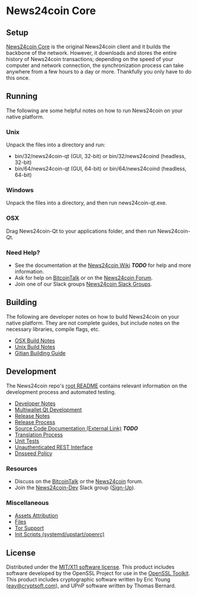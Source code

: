 News24coin Core
=====================

Setup
---------------------
[News24coin Core](http://news24coin.org/wallet) is the original News24coin client and it builds the backbone of the network. However, it downloads and stores the entire history of News24coin transactions; depending on the speed of your computer and network connection, the synchronization process can take anywhere from a few hours to a day or more. Thankfully you only have to do this once.

Running
---------------------
The following are some helpful notes on how to run News24coin on your native platform.

### Unix

Unpack the files into a directory and run:

- bin/32/news24coin-qt (GUI, 32-bit) or bin/32/news24coind (headless, 32-bit)
- bin/64/news24coin-qt (GUI, 64-bit) or bin/64/news24coind (headless, 64-bit)

### Windows

Unpack the files into a directory, and then run news24coin-qt.exe.

### OSX

Drag News24coin-Qt to your applications folder, and then run News24coin-Qt.

### Need Help?

* See the documentation at the [News24coin Wiki](https://en.bitcoin.it/wiki/Main_Page) ***TODO***
for help and more information.
* Ask for help on [BitcoinTalk](https://bitcointalk.org/index.php?topic=1262920.0) or on the [News24coin Forum](http://forum.news24coin.org/).
* Join one of our Slack groups [News24coin Slack Groups](https://news24coin.org/slack-logins/).

Building
---------------------
The following are developer notes on how to build News24coin on your native platform. They are not complete guides, but include notes on the necessary libraries, compile flags, etc.

- [OSX Build Notes](build-osx.md)
- [Unix Build Notes](build-unix.md)
- [Gitian Building Guide](gitian-building.md)

Development
---------------------
The News24coin repo's [root README](https://github.com/News24coin-Project/News24coin/blob/master/README.md) contains relevant information on the development process and automated testing.

- [Developer Notes](developer-notes.md)
- [Multiwallet Qt Development](multiwallet-qt.md)
- [Release Notes](release-notes.md)
- [Release Process](release-process.md)
- [Source Code Documentation (External Link)](https://dev.visucore.com/bitcoin/doxygen/) ***TODO***
- [Translation Process](translation_process.md)
- [Unit Tests](unit-tests.md)
- [Unauthenticated REST Interface](REST-interface.md)
- [Dnsseed Policy](dnsseed-policy.md)

### Resources

* Discuss on the [BitcoinTalk](https://bitcointalk.org/index.php?topic=1262920.0) or the [News24coin](http://forum.news24coin.org/) forum.
* Join the [News24coin-Dev](https://news24coin-dev.slack.com/) Slack group ([Sign-Up](https://news24coin-dev.herokuapp.com/)).

### Miscellaneous
- [Assets Attribution](assets-attribution.md)
- [Files](files.md)
- [Tor Support](tor.md)
- [Init Scripts (systemd/upstart/openrc)](init.md)

License
---------------------
Distributed under the [MIT/X11 software license](http://www.opensource.org/licenses/mit-license.php).
This product includes software developed by the OpenSSL Project for use in the [OpenSSL Toolkit](https://www.openssl.org/). This product includes
cryptographic software written by Eric Young ([eay@cryptsoft.com](mailto:eay@cryptsoft.com)), and UPnP software written by Thomas Bernard.
